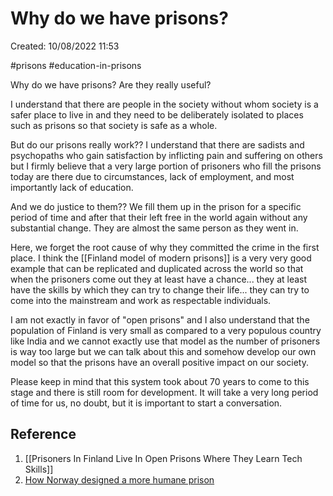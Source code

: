 # Why do we have prisons?

Created: 10/08/2022 11:53

#prisons #education-in-prisons

Why do we have prisons? Are they really useful?  
  
I understand that there are people in the society without whom society is a safer place to live in and they need to be deliberately isolated to places such as prisons so that society is safe as a whole.
  
But do our prisons really work?? I understand that there are sadists and psychopaths who gain satisfaction by inflicting pain and suffering on others but I firmly believe that a very large portion of prisoners who fill the prisons today are there due to circumstances, lack of employment, and most importantly lack of education.
  
And we do justice to them?? We fill them up in the prison for a specific period of time and after that their left free in the world again without any substantial change. They are almost the same person as they went in.
  
Here, we forget the root cause of why they committed the crime in the first place. I think the [[Finland model of modern prisons]] is a very very good example that can be replicated and duplicated across the world so that when the prisoners come out they at least have a chance... they at least have the skills by which they can try to change their life... they can try to come into the mainstream and work as respectable individuals.  
  
I am not exactly in favor of "open prisons" and I also understand that the population of Finland is very small as compared to a very populous country like India and we cannot exactly use that model as the number of prisoners is way too large but we can talk about this and somehow develop our own model so that the prisons have an overall positive impact on our society.  
  
Please keep in mind that this system took about 70 years to come to this stage and there is still room for development. It will take a very long period of time for us, no doubt, but it is important to start a conversation.

## Reference
1. [[Prisoners In Finland Live In Open Prisons Where They Learn Tech Skills]]
2. [How Norway designed a more humane prison](https://www.youtube.com/watch?v=5v13wrVEQ2M)

